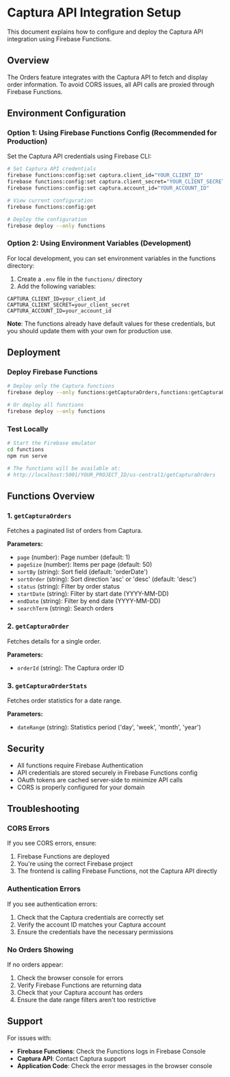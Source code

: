 # Captura API Integration Setup

This document explains how to configure and deploy the Captura API integration using Firebase Functions.

## Overview

The Orders feature integrates with the Captura API to fetch and display order information. To avoid CORS issues, all API calls are proxied through Firebase Functions.

## Environment Configuration

### Option 1: Using Firebase Functions Config (Recommended for Production)

Set the Captura API credentials using Firebase CLI:

```bash
# Set Captura API credentials
firebase functions:config:set captura.client_id="YOUR_CLIENT_ID"
firebase functions:config:set captura.client_secret="YOUR_CLIENT_SECRET"
firebase functions:config:set captura.account_id="YOUR_ACCOUNT_ID"

# View current configuration
firebase functions:config:get

# Deploy the configuration
firebase deploy --only functions
```

### Option 2: Using Environment Variables (Development)

For local development, you can set environment variables in the functions directory:

1. Create a `.env` file in the `functions/` directory
2. Add the following variables:

```env
CAPTURA_CLIENT_ID=your_client_id
CAPTURA_CLIENT_SECRET=your_client_secret
CAPTURA_ACCOUNT_ID=your_account_id
```

**Note**: The functions already have default values for these credentials, but you should update them with your own for production use.

## Deployment

### Deploy Firebase Functions

```bash
# Deploy only the Captura functions
firebase deploy --only functions:getCapturaOrders,functions:getCapturaOrder,functions:getCapturaOrderStats

# Or deploy all functions
firebase deploy --only functions
```

### Test Locally

```bash
# Start the Firebase emulator
cd functions
npm run serve

# The functions will be available at:
# http://localhost:5001/YOUR_PROJECT_ID/us-central1/getCapturaOrders
```

## Functions Overview

### 1. `getCapturaOrders`
Fetches a paginated list of orders from Captura.

**Parameters:**
- `page` (number): Page number (default: 1)
- `pageSize` (number): Items per page (default: 50)
- `sortBy` (string): Sort field (default: 'orderDate')
- `sortOrder` (string): Sort direction 'asc' or 'desc' (default: 'desc')
- `status` (string): Filter by order status
- `startDate` (string): Filter by start date (YYYY-MM-DD)
- `endDate` (string): Filter by end date (YYYY-MM-DD)
- `searchTerm` (string): Search orders

### 2. `getCapturaOrder`
Fetches details for a single order.

**Parameters:**
- `orderId` (string): The Captura order ID

### 3. `getCapturaOrderStats`
Fetches order statistics for a date range.

**Parameters:**
- `dateRange` (string): Statistics period ('day', 'week', 'month', 'year')

## Security

- All functions require Firebase Authentication
- API credentials are stored securely in Firebase Functions config
- OAuth tokens are cached server-side to minimize API calls
- CORS is properly configured for your domain

## Troubleshooting

### CORS Errors
If you see CORS errors, ensure:
1. Firebase Functions are deployed
2. You're using the correct Firebase project
3. The frontend is calling Firebase Functions, not the Captura API directly

### Authentication Errors
If you see authentication errors:
1. Check that the Captura credentials are correctly set
2. Verify the account ID matches your Captura account
3. Ensure the credentials have the necessary permissions

### No Orders Showing
If no orders appear:
1. Check the browser console for errors
2. Verify Firebase Functions are returning data
3. Check that your Captura account has orders
4. Ensure the date range filters aren't too restrictive

## Support

For issues with:
- **Firebase Functions**: Check the Functions logs in Firebase Console
- **Captura API**: Contact Captura support
- **Application Code**: Check the error messages in the browser console